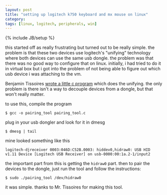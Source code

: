 ```yaml
---
layout: post
title: "setting up logitech k750 keyboard and mx mouse on linux"
category: 
tags: [linux, logitech, peripherals, win]
---
```

{% include JB/setup %}

this started off as really frustrating but turned out to be really
simple. the problem is that these two devices use logitech's "unifying"
technology where both devices can use the same usb dongle. the problem
was that there was no good way to configure that on linux. initially, i
had tried to do it in virtual box but i got into the problem of not
being able to figure out which usb device i was attaching to the vm.

Benjamin Tissoires [wrote a little c
program](https://groups.google.com/forum/?fromgroups#!msg/linux.kernel/zYS6yddI8yU/9cMvg3k9xTYJ)
which does the unifying. the only problem is there isn't a way to
decouple devices from a dongle, but that won't really matter.

to use this, compile the program

    $ gcc -o pairing_tool pairing_tool.c

plug in your usb dongler and look for it in dmesg

    $ dmesg | tail

mine looked something like this

    logitech-djreceiver 0003:046D:C52B.0003: hiddev0,hidraw0: USB HID v1.11 Device [Logitech USB Receiver] on usb-0000:00:1a.2-1/input2

the important part from this is getting the `hidraw0` part. then to pair
the devices to the dongle, just run the tool and follow the
instructions:

    $ sudo ./pairing_tool /dev/hidraw0

it was simple. thanks to Mr. Tissoires for making this tool.
